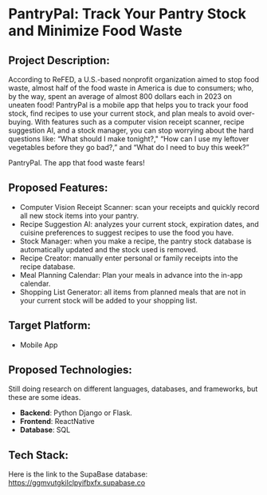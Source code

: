 # **PantryPal**: Track Your Pantry Stock and Minimize Food Waste

## **Project Description**:
According to ReFED, a U.S.-based nonprofit organization aimed to stop food waste, almost half of the food waste in America is due to consumers; who, by the way, spent an average of almost 800 dollars each in 2023 on uneaten food! PantryPal is a mobile app that helps you to track your food stock, find recipes to use your current stock, and plan meals to avoid over-buying. With features such as a computer vision receipt scanner, recipe suggestion AI, and a stock manager, you can stop worrying about the hard questions like: “What should I make tonight?," “How can I use my leftover vegetables before they go bad?,” and “What do I need to buy this week?”

PantryPal. The app that food waste fears!

## **Proposed Features**: 
* Computer Vision Receipt Scanner: scan your receipts and quickly record all new stock items into your pantry.
* Recipe Suggestion AI: analyzes your current stock, expiration dates, and cuisine preferences to suggest recipes to use the food you have.
* Stock Manager: when you make a recipe, the pantry stock database is automatically updated and the stock used is removed.
* Recipe Creator: manually enter personal or family receipts into the recipe database.
* Meal Planning Calendar: Plan your meals in advance into the in-app calendar.
* Shopping List Generator: all items from planned meals that are not in your current stock will be added to your shopping list.

## **Target Platform**: 
* Mobile App

## **Proposed Technologies**:
Still doing research on different languages, databases, and frameworks, but these are some ideas.
* **Backend**: Python Django or Flask.
* **Frontend**: ReactNative
* **Database**: SQL

## Tech Stack:
Here is the link to the SupaBase database: https://ggmvutgkilclpyifbxfx.supabase.co
